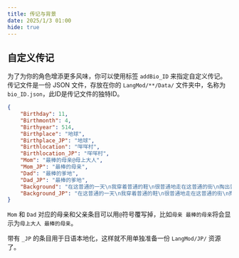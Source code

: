 ```yaml
---
title: 传记与背景
date: 2025/1/3 01:00
hide: true
---
```


## 自定义传记

为了为你的角色增添更多风味，你可以使用标签 `addBio_ID` 来指定自定义传记。传记文件是一份 JSON 文件，存放在你的 `LangMod/**/Data/` 文件夹中，名称为 `bio_ID.json`，此ID是传记文件的独特ID。

```json
{
    "Birthday": 11,
    "Birthmonth": 4,
    "Birthyear": 514,
    "Birthplace": "地球",
    "Birthplace_JP": "地球",
    "Birthlocation": "咩咩村",
    "Birthlocation_JP": "咩咩村",
    "Mom": "最棒的母亲@母上大人",
    "Mom_JP": "最棒的母亲",
    "Dad": "最棒的爹地",
    "Dad_JP": "最棒的爹地",
    "Background": "在这普通的一天\n我穿着普通的鞋\n很普通地走在这普通的街\n掏出普通的耳机\n找点普通的感觉\n来一首我最爱的普通音乐\n普通的disco我们普通的摇",
    "Background_JP": "在这普通的一天\n我穿着普通的鞋\n很普通地走在这普通的街\n掏出普通的耳机\n找点普通的感觉\n来一首我最爱的普通音乐\n普通的disco我们普通的摇"
}
```

`Mom` 和 `Dad` 对应的母亲和父亲条目可以用`@`符号覆写掉，比如`母亲 最棒的母亲`将会显示为`母上大人 最棒的母亲`。

带有 `_JP` 的条目用于日语本地化，这样就不用单独准备一份 `LangMod/JP/` 资源了。
